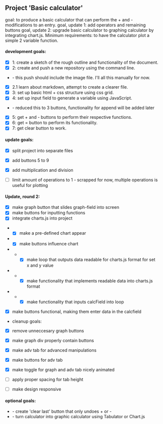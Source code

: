 ## Project 'Basic calculator'

goal: to produce a basic calculator that can perform the \+ and \-  modifications to an entry.
goal, update 1: add operators and remaining buttons
goal, update 2: upgrade basic calculator to graphing calculator by integrating chart.js. Minimum requirements: to have the calculator plot a simple 2 variable function.


#### development goals:
* [x] 1: create a sketch of the rough outline and functionality of the document.
* [x] 2: create and push a new repository using the command line.
* \- this push should include the image file. I'll all this manually for now.
* [x] 2.1 learn about markdown, attempt to create a clearer file.
* [x] 3: set up basic html \+ css structure using css grid.
* [x] 4: set up input field to generate a variable using JavaScript.
* \- reduced this to 3 buttons, functionality for append will be added later
* [x] 5: get \+ and \- buttons to perform their respective functions.
* [x] 6: get = button to perform its functionality.
* [x] 7: get clear button to work.

#### update goals:
* [x] split project into separate files
* [x] add buttons 5 to 9
* [x] add multiplication and division
* [ ] limit amount of operations to 1 - scrapped for now, multiple operations is useful for plotting


#### Update, round 2:
* [x] make graph button that slides graph-field into screen
* [x] make buttons for inputting functions
* [x] integrate charts.js into project
* * [x] make a pre-defined chart appear
* * [x] make buttons influence chart
* * * [x] make loop that outputs data readable for charts.js format for set x and y value
* * * [x] make functionality that implements readable data into charts.js format
* * * [x] make functionality that inputs calcField into loop
* [x] make buttons functional, making them enter data in the calcfield

* cleanup goals:
* [x] remove unneccesary graph buttons
* [x] make graph div properly contain buttons
* [x] make adv tab for advanced manipulations
* [x] make buttons for adv tab
* [x] make toggle for graph and adv tab nicely animated
* [ ] apply proper spacing for tab height
* [ ] make design responsive


#### optional goals:
* \- create 'clear last' button that only undoes \+ or \-
* \- turn calculator into graphic calculator using Tabulator or Chart.js
